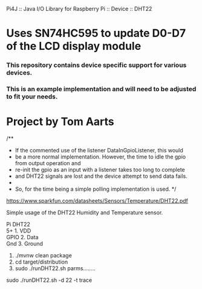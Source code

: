 Pi4J :: Java I/O Library for Raspberry Pi :: Device ::  DHT22

Uses SN74HC595 to update D0-D7 of the LCD display module
==========================================================================

### This repository contains device specific support for various devices.

### This is an example implementation and will need to be adjusted to fit your needs.

Project by Tom Aarts
==========================================================================

/**

* If the commented use of the listener DataInGpioListener, this would
* be a more normal implementation. However, the time to idle the gpio from output operation and
* re-init the gpio as an input with a listener takes too long to complete
* and DHT22 signals are lost and the device attempt to send data fails.
*
* So, for the time being a simple polling implementation is used.
  */

https://www.sparkfun.com/datasheets/Sensors/Temperature/DHT22.pdf

Simple usage of the DHT22 Humidity and Temperature sensor.

Pi           DHT22   
5+           1. VDD    
GPIO         2. Data   
Gnd          3. Ground

1. ./mvnw clean package
2. cd target/distribution
3. sudo ./runDHT22.sh parms........

sudo ./runDHT22.sh -d 22 -t trace  
